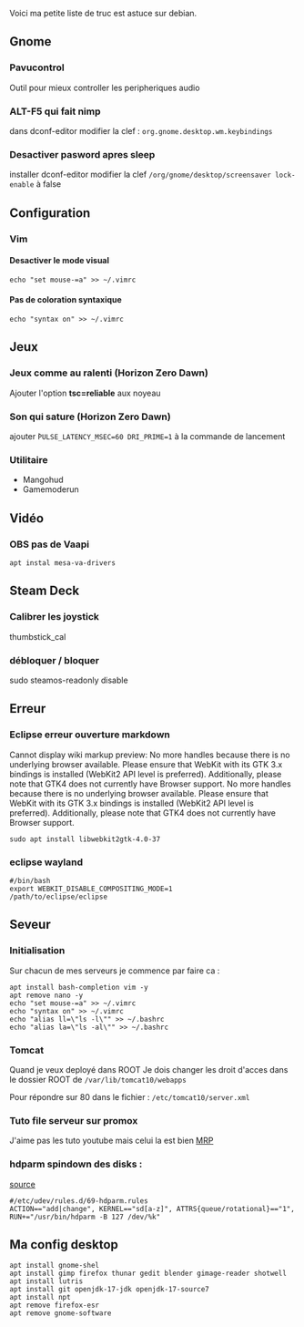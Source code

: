 Voici ma petite liste de truc est astuce sur debian.

## Gnome
### Pavucontrol
Outil pour mieux controller les peripheriques audio

### ALT-F5 qui fait nimp
dans dconf-editor modifier la clef : `org.gnome.desktop.wm.keybindings`

### Desactiver pasword apres sleep
installer dconf-editor modifier la clef `/org/gnome/desktop/screensaver lock-enable` à false

## Configuration
### Vim
#### Desactiver le mode visual

~~~shell
echo "set mouse-=a" >> ~/.vimrc
~~~

#### Pas de coloration syntaxique

~~~shell
echo "syntax on" >> ~/.vimrc
~~~

## Jeux
### Jeux comme au ralenti (Horizon Zero Dawn)
Ajouter l'option **tsc=reliable** aux noyeau

### Son qui sature (Horizon Zero Dawn)
ajouter ̀`PULSE_LATENCY_MSEC=60 DRI_PRIME=1` à la commande de lancement

### Utilitaire
- Mangohud
- Gamemoderun

## Vidéo
### OBS pas de Vaapi
~~~shell
apt instal mesa-va-drivers
~~~

## Steam Deck
### Calibrer les joystick
thumbstick_cal

### débloquer / bloquer
sudo steamos-readonly disable

## Erreur
### Eclipse erreur ouverture markdown
Cannot display wiki markup preview: No more handles because there is no underlying browser available. Please ensure that WebKit with its GTK 3.x bindings is installed (WebKit2 API level is preferred). Additionally, please note that GTK4 does not currently have Browser support.  No more handles because there is no underlying browser available. Please ensure that WebKit with its GTK 3.x bindings is installed (WebKit2 API level is preferred). Additionally, please note that GTK4 does not currently have Browser support.

~~~shell
sudo apt install libwebkit2gtk-4.0-37
~~~

### eclipse wayland
~~~shell
#/bin/bash
export WEBKIT_DISABLE_COMPOSITING_MODE=1
/path/to/eclipse/eclipse
~~~


## Seveur
### Initialisation

Sur chacun de mes serveurs je commence par faire ca :

~~~shell
apt install bash-completion vim -y
apt remove nano -y
echo "set mouse-=a" >> ~/.vimrc
echo "syntax on" >> ~/.vimrc
echo "alias ll=\"ls -l\"" >> ~/.bashrc
echo "alias la=\"ls -al\"" >> ~/.bashrc
~~~

### Tomcat
Quand je veux deployé dans ROOT Je dois changer les droit d'acces dans le dossier ROOT de `/var/lib/tomcat10/webapps`

Pour répondre sur 80 dans le fichier : `/etc/tomcat10/server.xml`

### Tuto file serveur sur promox
J'aime pas les tuto youtube mais celui la est bien [MRP](https://youtu.be/I7nfSCNKeck?si=uNb3HVNwdK8xJMQQ)

### hdparm spindown des disks :
[source](https://wiki.archlinux.org/title/Hdparm)

~~~shell
#/etc/udev/rules.d/69-hdparm.rules
ACTION=="add|change", KERNEL=="sd[a-z]", ATTRS{queue/rotational}=="1", RUN+="/usr/bin/hdparm -B 127 /dev/%k"
~~~

## Ma config desktop
~~~shell
apt install gnome-shel
apt install gimp firefox thunar gedit blender gimage-reader shotwell
apt install lutris
apt install git openjdk-17-jdk openjdk-17-source7
apt install npt
apt remove firefox-esr
apt remove gnome-software
~~~
